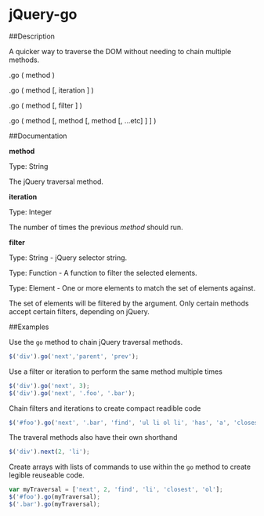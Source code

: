 jQuery-go
=========

##Description

A quicker way to traverse the DOM without needing to chain multiple methods.

.go ( method )

.go ( method [, iteration ] )

.go ( method [, filter ] )

.go ( method [, method [, method [, ...etc] ] ] ) 

##Documentation

**method**

Type: String

The jQuery traversal method.

**iteration**

Type: Integer

The number of times the previous *method* should run.

**filter**

Type: String - jQuery selector string.

Type: Function - A function to filter the selected elements.

Type: Element - One or more elements to match the set of elements against.

The set of elements will be filtered by the argument. Only certain methods accept certain filters, depending on jQuery.

##Examples

Use the `go` method to chain jQuery traversal methods.
```javascript
$('div').go('next','parent', 'prev');
```

Use a filter or iteration to perform the same method multiple times
```javascript
$('div').go('next', 3);
$('div').go('next', '.foo', '.bar');
```

Chain filters and iterations to create compact readible code
```javascript
$('#foo').go('next', '.bar', 'find', 'ul li ol li', 'has', 'a', 'closest', 'ol', 'filter', myfunc, 'end', 'addBack');
```

The traveral methods also have their own shorthand
```javascript
$('div').next(2, 'li');
```

Create arrays with lists of commands to use within the `go` method to create legible reuseable code.
```javascript
var myTraversal = ['next', 2, 'find', 'li', 'closest', 'ol'];
$('#foo').go(myTraversal);
$('.bar').go(myTraversal);
```




